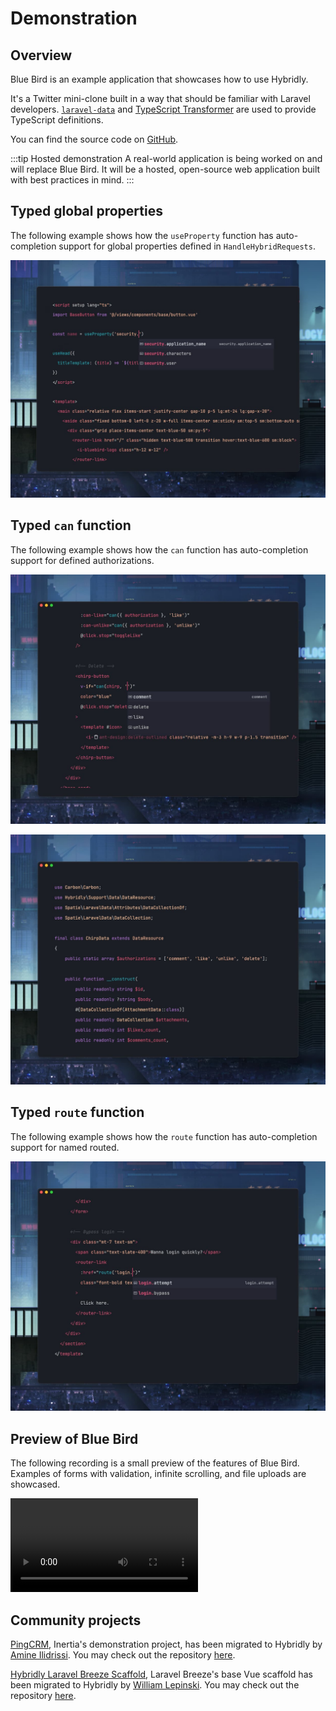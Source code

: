 # Demonstration

## Overview

Blue Bird is an example application that showcases how to use Hybridly.

It's a Twitter mini-clone built in a way that should be familiar with Laravel developers. [`laravel-data`](https://github.com/spatie/laravel-data) and [TypeScript Transformer](https://github.com/spatie/laravel-typescript-transformer) are used to provide TypeScript definitions.

You can find the source code on [GitHub](https://github.com/hybridly/demo).

:::tip Hosted demonstration
A real-world application is being worked on and will replace Blue Bird. It will be a hosted, open-source web application built with best practices in mind.
:::

## Typed global properties

The following example shows how the `useProperty` function has auto-completion support for global properties defined in `HandleHybridRequests`.

<img
  src="../assets/typed-global-properties.jpg"
  alt="Typed global properties"
  class="rounded-lg shadow-lg mt-8"
/>

## Typed `can` function

The following example shows how the `can` function has auto-completion support for defined authorizations.

<img
  src="../assets/typed-can-function.jpg"
  alt="Typed can function"
  class="rounded-lg shadow-lg mt-8 w-full"
/>

<img
  src="../assets/authorizations-in-data.jpg"
  alt="Authorizations in data objects"
  class="rounded-lg shadow-lg mt-8 w-full"
/>

## Typed `route` function

The following example shows how the `route` function has auto-completion support for named routed.

<img
  src="../assets/typed-route-function.jpg"
  alt="Typed route function"
  class="rounded-lg shadow-lg mt-8 w-full"
/>

## Preview of Blue Bird

The following recording is a small preview of the features of Blue Bird. Examples of forms with validation, infinite scrolling, and file uploads are showcased.

<video controls class="mt-8 rounded-lg shadow-lg w-full">
   <source src="../assets/bluebird.webm" type="video/webm">
</video>

## Community projects

[PingCRM](https://github.com/inertiajs/pingcrm), Inertia's demonstration project, has been migrated to Hybridly by [Amine Ilidrissi](https://twitter.com/realaminevg). You may check out the repository [here](https://github.com/hybridly/pingcrm).

[Hybridly Laravel Breeze Scaffold](https://github.com/agednerd/hybridly-breeze-app), Laravel Breeze's base Vue scaffold has been migrated to Hybridly by [William Lepinski](https://github.com/wlepinski). You may check out the repository [here](https://github.com/agednerd/hybridly-breeze-app).
